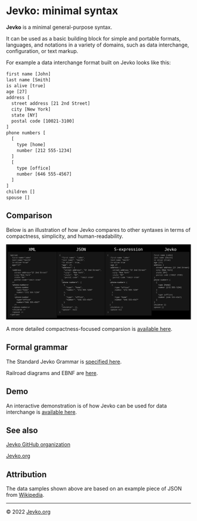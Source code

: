 # Jevko: minimal syntax

**Jevko** is a minimal general-purpose syntax.

It can be used as a basic building block for simple and portable formats, languages, and notations in a variety of domains, such as data interchange, configuration, or text markup.

For example a data interchange format built on Jevko looks like this:

```
first name [John]
last name [Smith]
is alive [true]
age [27]
address [
  street address [21 2nd Street]
  city [New York]
  state [NY]
  postal code [10021-3100]
]
phone numbers [
  [
    type [home]
    number [212 555-1234]
  ]
  [
    type [office]
    number [646 555-4567]
  ]
]
children []
spouse []
```

## Comparison

Below is an illustration of how Jevko compares to other syntaxes in terms of compactness, simplicity, and human-readability.

![Jevko compared to other syntaxes](comparison.png)

A more detailed compactness-focused comparsion is [available here](compactness.md).

## Formal grammar

The Standard Jevko Grammar is [specified here](https://github.com/jevko/specifications/blob/master/spec-standard-grammar.md).

Railroad diagrams and EBNF are [here](railroad.md).

## Demo

An interactive demonstration is of how Jevko can be used for data interchange is [available here](interjevko.bundle.md).

## See also

[Jevko GitHub organization](https://github.com/jevko)

[Jevko.org](https://jevko.org)

## Attribution

The data samples shown above are based on an example piece of JSON from [Wikipedia](https://en.wikipedia.org/wiki/JSON#Syntax).

***

© 2022 [Jevko.org](https://jevko.org)
